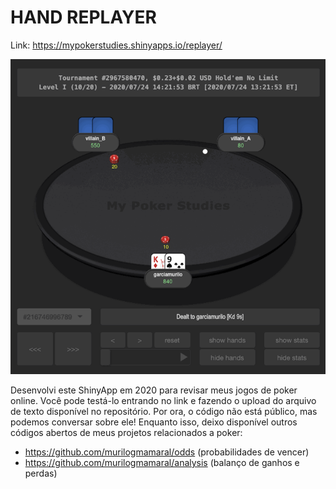 # HAND REPLAYER

Link: https://mypokerstudies.shinyapps.io/replayer/

![](hand_example.gif)

Desenvolvi este ShinyApp em 2020 para revisar meus jogos de poker online. Você pode testá-lo entrando no link e fazendo o upload do arquivo de texto disponível no repositório. Por ora, o código não está público, mas podemos conversar sobre ele! Enquanto isso, deixo disponível outros códigos abertos de meus projetos relacionados a poker:

* https://github.com/murilogmamaral/odds (probabilidades de vencer)
* https://github.com/murilogmamaral/analysis (balanço de ganhos e perdas)
